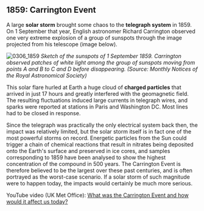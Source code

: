 ## 1859: Carrington Event

A large **solar storm** brought some chaos to the **telegraph system** in 1859. On 1 September that year, English astronomer Richard Carrington observed one very extreme explosion of a group of sunspots through the image projected from his telescope (image below).

![0306_1859](./static/0306_1859.png)
*Sketch of the sunspots of 1 September 1859. Carrington observed patches of white light among the group of sunspots moving from points A and B to C and D before disappearing. (Source: Monthly Notices of the Royal Astronomical Society)*

This solar flare hurled at Earth a huge cloud of **charged particles** that arrived in just 17 hours and greatly interfered with the geomagnetic field. The resulting fluctuations induced large currents in telegraph wires, and sparks were reported at stations in Paris and Washington DC. Most lines had to be closed in response.

Since the telegraph was practically the only electrical system back then, the impact was relatively limited, but the solar storm itself is in fact one of the most powerful storms on record. Energetic particles from the Sun could trigger a chain of chemical reactions that result in nitrates being deposited onto the Earth's surface and preserved in ice cores, and samples corresponding to 1859 have been analysed to show the highest concentration of the compound in 500 years. The Carrington Event is therefore believed to be the largest over these past centuries, and is often portrayed as the worst-case scenario. If a solar storm of such magnitude were to happen today, the impacts would certainly be much more serious.

YouTube video (UK Met Office): [What was the Carrington Event and how would it affect us today?](https://www.youtube.com/watch?v=i1Of6j17ImI)
